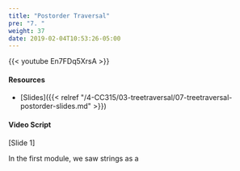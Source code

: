 ```yaml
---
title: "Postorder Traversal"
pre: "7. "
weight: 37
date: 2019-02-04T10:53:26-05:00
---
```


{{< youtube En7FDq5XrsA >}}

#### Resources
* [Slides]({{< relref "/4-CC315/03-treetraversal/07-treetraversal-postorder-slides.md" >}})

#### Video Script

[Slide 1]

In the first module, we saw strings as a 
